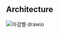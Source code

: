 ## Architecture

![마감벨 drawio](https://github.com/user-attachments/assets/632597fc-631e-4d90-a09e-39a5daebedfe)
